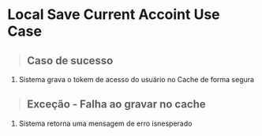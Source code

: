 # Local Save Current Accoint Use Case

> ## Caso de sucesso
1. Sistema grava o tokem de acesso do usuário no Cache de forma segura

> ## Exceção - Falha ao gravar no cache
1. Sistema retorna uma mensagem de erro isnesperado